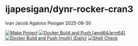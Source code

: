 ijapesigan/dynr-rocker-cran3
================
Ivan Jacob Agaloos Pesigan
2025-08-30

<!-- README.md is generated from .setup/readme/README.Rmd. Please edit that file -->

<!-- badges: start -->

[![Make
Project](https://github.com/ijapesigan/docker-dynr-rocker-cran3/actions/workflows/make.yml/badge.svg)](https://github.com/ijapesigan/docker-dynr-rocker-cran3/actions/workflows/make.yml)
[![Docker Build and Push
\[amd64/arm64\]](https://github.com/ijapesigan/docker-dynr-rocker-cran3/actions/workflows/docker-build-push-multi.yml/badge.svg)](https://github.com/ijapesigan/docker-dynr-rocker-cran3/actions/workflows/docker-build-push-multi.yml)
[![Docker Build and Push \[multi\]
(Daily)](https://github.com/ijapesigan/docker-dynr-rocker-cran3/actions/workflows/docker-build-push-daily-multi.yml/badge.svg)](https://github.com/ijapesigan/docker-dynr-rocker-cran3/actions/workflows/docker-build-push-daily-multi.yml)
[![Shell
Check](https://github.com/ijapesigan/docker-dynr-rocker-cran3/actions/workflows/shellcheck.yml/badge.svg)](https://github.com/ijapesigan/docker-dynr-rocker-cran3/actions/workflows/shellcheck.yml)
<!-- badges: end -->
